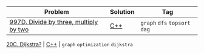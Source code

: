 
Problem | Solution | Tag
--- | --- | ---
[997D. Divide by three, multiply by two](https://codeforces.com/problemset/problem/977/D) | [C++](https://codeforces.com/contest/977/submission/110690402) | `graph` `dfs` `topsort` `dag`

[20C. Dijkstra?](https://codeforces.com/contest/20/problem/C) | [C++](https://codeforces.com/contest/20/submission/110829025) | `graph` `optimization` `dijkstra`
